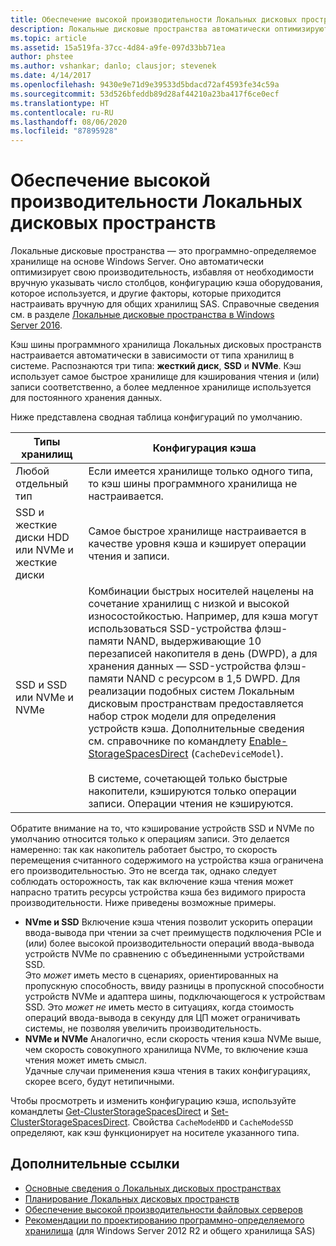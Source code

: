 ```yaml
---
title: Обеспечение высокой производительности Локальных дисковых пространств
description: Локальные дисковые пространства автоматически оптимизируют производительность на основе конфигурации кэша оборудования, которое вы используете, как описано в этом разделе.
ms.topic: article
ms.assetid: 15a519fa-37cc-4d84-a9fe-097d33bb71ea
author: phstee
ms.author: vshankar; danlo; clausjor; stevenek
ms.date: 4/14/2017
ms.openlocfilehash: 9430e9e71d9e39533d5bdacd72af4593fe34c59a
ms.sourcegitcommit: 53d526bfeddb89d28af44210a23ba417f6ce0ecf
ms.translationtype: HT
ms.contentlocale: ru-RU
ms.lasthandoff: 08/06/2020
ms.locfileid: "87895928"
---
```

# <a name="performance-tuning-for-storage-spaces-direct"></a>Обеспечение высокой производительности Локальных дисковых пространств

Локальные дисковые пространства — это программно-определяемое хранилище на основе Windows Server. Оно автоматически оптимизирует свою производительность, избавляя от необходимости вручную указывать число столбцов, конфигурацию кэша оборудования, которое используется, и другие факторы, которые приходится настраивать вручную для общих хранилищ SAS. Справочные сведения см. в разделе [Локальные дисковые пространства в Windows Server 2016](../../../../storage/storage-spaces/storage-spaces-direct-overview.md).

Кэш шины программного хранилища Локальных дисковых пространств настраивается автоматически в зависимости от типа хранилищ в системе. Распознаются три типа: **жесткий диск**, **SSD** и **NVMe**. Кэш использует самое быстрое хранилище для кэширования чтения и (или) записи соответственно, а более медленное хранилище используется для постоянного хранения данных.

Ниже представлена сводная таблица конфигураций по умолчанию.

| Типы хранилищ | Конфигурация кэша |
| --- | --- |
| Любой отдельный тип | Если имеется хранилище только одного типа, то кэш шины программного хранилища не настраивается. |
| SSD и жесткие диски HDD или NVMe и жесткие диски | Самое быстрое хранилище настраивается в качестве уровня кэша и кэширует операции чтения и записи. |
| SSD и SSD или NVMe и NVMe | Комбинации быстрых носителей нацелены на сочетание хранилищ с низкой и высокой износостойкостью. Например, для кэша могут использоваться SSD-устройства флэш-памяти NAND, выдерживающие 10 перезаписей накопителя в день (DWPD), а для хранения данных — SSD-устройства флэш-памяти NAND с ресурсом в 1,5 DWPD. Для реализации подобных систем Локальным дисковым пространствам предоставляется набор строк модели для определения устройств кэша. Дополнительные сведения см. справочнике по командлету [Enable-StorageSpacesDirect](https://technet.microsoft.com/library/mt589697.aspx) (`CacheDeviceModel`). <br><br>В системе, сочетающей только быстрые накопители, кэшируются только операции записи. Операции чтения не кэшируются. |

Обратите внимание на то, что кэширование устройств SSD и NVMe по умолчанию относится только к операциям записи. Это делается намеренно: так как накопитель работает быстро, то скорость перемещения считанного содержимого на устройства кэша ограничена его производительностью. Это не всегда так, однако следует соблюдать осторожность, так как включение кэша чтения может напрасно тратить ресурсы устройства кэша без видимого прироста производительности. Ниже приведены возможные примеры.

* **NVme и SSD** Включение кэша чтения позволит ускорить операции ввода-вывода при чтении за счет преимуществ подключения PCIe и (или) более высокой производительности операций ввода-вывода устройств NVMe по сравнению с объединенными устройствами SSD. <br>Это _может_ иметь место в сценариях, ориентированных на пропускную способность, ввиду разницы в пропускной способности устройств NVMe и адаптера шины, подключающегося к устройствам SSD. Это _может не_ иметь место в ситуациях, когда стоимость операций ввода-вывода в секунду для ЦП может ограничивать системы, не позволяя увеличить производительность.
* **NVMe и NVMe** Аналогично, если скорость чтения кэша NVMe выше, чем скорость совокупного хранилища NVMe, то включение кэша чтения может иметь смысл. <br>Удачные случаи применения кэша чтения в таких конфигурациях, скорее всего, будут нетипичными.

Чтобы просмотреть и изменить конфигурацию кэша, используйте командлеты [Get-ClusterStorageSpacesDirect](https://technet.microsoft.com/library/mt634616.aspx) и [Set-ClusterStorageSpacesDirect](https://technet.microsoft.com/library/mt763265.aspx). Свойства `CacheModeHDD` и `CacheModeSSD` определяют, как кэш функционирует на носителе указанного типа.

## <a name="additional-references"></a>Дополнительные ссылки

- [Основные сведения о Локальных дисковых пространствах](../../../../storage/storage-spaces/understand-storage-spaces-direct.md)
- [Планирование Локальных дисковых пространств](../../../../storage/storage-spaces/plan-storage-spaces-direct.md)
- [Обеспечение высокой производительности файловых серверов](../../role/file-server/index.md)
- [Рекомендации по проектированию программно-определяемого хранилища](https://technet.microsoft.com/library/mt243829.aspx) (для Windows Server 2012 R2 и общего хранилища SAS)
